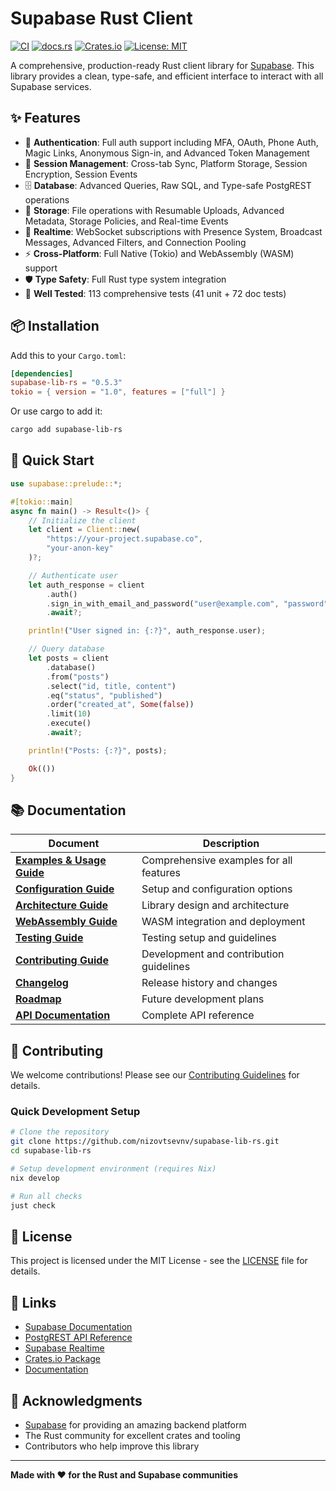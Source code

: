 # Supabase Rust Client

[![CI](https://github.com/nizovtsevnv/supabase-lib-rs/actions/workflows/ci.yml/badge.svg)](https://github.com/nizovtsevnv/supabase-lib-rs/actions/workflows/ci.yml)
[![docs.rs](https://docs.rs/supabase-lib-rs/badge.svg)](https://docs.rs/supabase-lib-rs)
[![Crates.io](https://img.shields.io/crates/v/supabase-lib-rs)](https://crates.io/crates/supabase-lib-rs)
[![License: MIT](https://img.shields.io/badge/License-MIT-yellow.svg)](LICENSE)

A comprehensive, production-ready Rust client library for [Supabase](https://supabase.com/). This library provides a clean, type-safe, and efficient interface to interact with all Supabase services.

## ✨ Features

- 🔐 **Authentication**: Full auth support including MFA, OAuth, Phone Auth, Magic Links, Anonymous Sign-in, and Advanced Token Management
- 💾 **Session Management**: Cross-tab Sync, Platform Storage, Session Encryption, Session Events
- 🗄️ **Database**: Advanced Queries, Raw SQL, and Type-safe PostgREST operations
- 📁 **Storage**: File operations with Resumable Uploads, Advanced Metadata, Storage Policies, and Real-time Events
- 📡 **Realtime**: WebSocket subscriptions with Presence System, Broadcast Messages, Advanced Filters, and Connection Pooling
- ⚡ **Cross-Platform**: Full Native (Tokio) and WebAssembly (WASM) support
- 🛡️ **Type Safety**: Full Rust type system integration
- 🔧 **Well Tested**: 113 comprehensive tests (41 unit + 72 doc tests)

## 📦 Installation

Add this to your `Cargo.toml`:

```toml
[dependencies]
supabase-lib-rs = "0.5.3"
tokio = { version = "1.0", features = ["full"] }
```

Or use cargo to add it:

```bash
cargo add supabase-lib-rs
```

## 🏃 Quick Start

```rust
use supabase::prelude::*;

#[tokio::main]
async fn main() -> Result<()> {
    // Initialize the client
    let client = Client::new(
        "https://your-project.supabase.co",
        "your-anon-key"
    )?;

    // Authenticate user
    let auth_response = client
        .auth()
        .sign_in_with_email_and_password("user@example.com", "password")
        .await?;

    println!("User signed in: {:?}", auth_response.user);

    // Query database
    let posts = client
        .database()
        .from("posts")
        .select("id, title, content")
        .eq("status", "published")
        .order("created_at", Some(false))
        .limit(10)
        .execute()
        .await?;

    println!("Posts: {:?}", posts);

    Ok(())
}
```

## 📚 Documentation

| Document                                                 | Description                             |
| -------------------------------------------------------- | --------------------------------------- |
| **[Examples & Usage Guide](docs/EXAMPLES.md)**           | Comprehensive examples for all features |
| **[Configuration Guide](docs/CONFIGURATION.md)**         | Setup and configuration options         |
| **[Architecture Guide](docs/ARCHITECTURE.md)**           | Library design and architecture         |
| **[WebAssembly Guide](docs/WASM_GUIDE.md)**              | WASM integration and deployment         |
| **[Testing Guide](TESTING.md)**                          | Testing setup and guidelines            |
| **[Contributing Guide](CONTRIBUTING.md)**                | Development and contribution guidelines |
| **[Changelog](CHANGELOG.md)**                            | Release history and changes             |
| **[Roadmap](ROADMAP.md)**                                | Future development plans                |
| **[API Documentation](https://docs.rs/supabase-lib-rs)** | Complete API reference                  |

## 🤝 Contributing

We welcome contributions! Please see our [Contributing Guidelines](CONTRIBUTING.md) for details.

### Quick Development Setup

```bash
# Clone the repository
git clone https://github.com/nizovtsevnv/supabase-lib-rs.git
cd supabase-lib-rs

# Setup development environment (requires Nix)
nix develop

# Run all checks
just check
```

## 📄 License

This project is licensed under the MIT License - see the [LICENSE](LICENSE) file for details.

## 🔗 Links

- [Supabase Documentation](https://supabase.com/docs)
- [PostgREST API Reference](https://postgrest.org/en/latest/api.html)
- [Supabase Realtime](https://supabase.com/docs/guides/realtime)
- [Crates.io Package](https://crates.io/crates/supabase-lib-rs)
- [Documentation](https://docs.rs/supabase-lib-rs)

## 🙏 Acknowledgments

- [Supabase](https://supabase.com/) for providing an amazing backend platform
- The Rust community for excellent crates and tooling
- Contributors who help improve this library

---

**Made with ❤️ for the Rust and Supabase communities**
